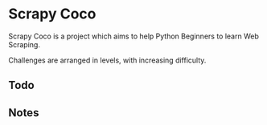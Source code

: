 # Scrapy Coco

Scrapy Coco is a project which aims to help Python Beginners to learn Web Scraping.

Challenges are arranged in levels, with increasing difficulty. 


## Todo

## Notes
